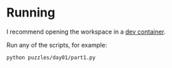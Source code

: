 # Running

I recommend opening the workspace in a [dev container](https://code.visualstudio.com/docs/devcontainers/containers).

Run any of the scripts, for example:
```bash
python puzzles/day01/part1.py
```